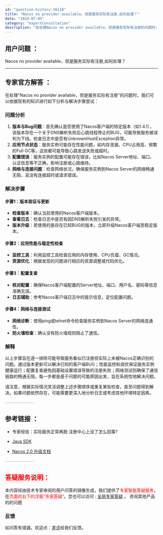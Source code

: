 ```yaml
---
id: "question-history-16110"
title: "Nacos no provider available，但是服务实际有注册,如何处理？"
date: "2024-07-05"
category: "expertConsultation"
description: "在处理Nacos no provider available，但是服务实际有注册的问题时，我们可以依据现有的知识进行如下分析与解决步骤尝试：### 问题分析1. **版本与Bug问题**：首先确认是否使用了Nacos客户端的特定版本（如1.4.1），该版本存在一个关于DNS解析失败后心跳线程停止的B"
---
```


## 用户问题 ： 
 Nacos no provider available，但是服务实际有注册,如何处理？  

---------------
## 专家官方解答 ：

在处理"Nacos no provider available，但是服务实际有注册"的问题时，我们可以依据现有的知识进行如下分析与解决步骤尝试：

### 问题分析
1. **版本与Bug问题**：首先确认是否使用了Nacos客户端的特定版本（如1.4.1），该版本存在一个关于DNS解析失败后心跳线程停止的BUG，可能导致服务被误判为下线。检查日志中是否有UnknownHostException异常。
2. **应用节点状态**：服务实例可能存在性能问题，如内存泄漏、CPU占用高、频繁的Full GC等，这些都可能导致心跳发送失败或超时。
3. **配置错误**：服务实例的配置可能存在错误，比如Nacos Server地址、端口、认证信息等不正确，影响注册或心跳维持。
4. **网络与连接问题**：检查网络状况，确保服务实例到Nacos Server的网络畅通无阻，且没有连接超时或请求错误。

### 解决步骤
#### 步骤1：版本验证与更新
- **检查版本**：确认当前使用的Nacos客户端版本。
- **查看日志**：检查日志中是否有因DNS解析失败引发的异常。
- **版本升级**：若使用的是存在已知BUG的版本，立即升级Nacos客户端至稳定版本。

#### 步骤2：应用性能与稳定性检查
- **监控工具**：利用监控工具检查应用的内存使用、CPU负载、GC情况。
- **资源优化**：根据发现的问题进行相应的资源调整或代码优化。

#### 步骤3：配置复查
- **核对配置**：确保Nacos客户端配置的Server地址、端口、用户名、密码等信息准确无误。
- **日志辅助**：参考Nacos客户端日志中的提示信息，定位配置问题。

#### 步骤4：网络与连接测试
- **网络诊断**：使用ping或telnet命令检查服务实例到Nacos Server的网络连通性。
- **防火墙检查**：确认没有防火墙规则阻止了通信。

### 解释
以上步骤旨在逐一排除可能导致服务看似已注册但实际上未被Nacos正确识别的问题。通过版本更新可以解决已知的客户端BUG；性能监控和调优保证服务实例健康运行；配置复查避免因基础设置错误导致的注册失败；网络测试则确保了通信链路的畅通无阻。每一步都是基于问题的可能原因出发，旨在系统性地解决问题。

请注意，根据实际情况灵活调整上述步骤顺序或重复某些检查，直至问题得到解决。如果问题依然存在，可能需要更深入地分析日志或考虑其他环境特定因素。


<font color="#949494">---------------</font> 


## 参考链接 ：

* 专家经验：实际服务正常再跑 注册中心上没了怎么回事? 
 
 * [Java SDK](https://nacos.io/docs/latest/guide/user/sdk)
 
 * [Nacos 2.0 升级文档](https://nacos.io/docs/latest/upgrading/200-upgrading)


 <font color="#949494">---------------</font> 
 


## <font color="#FF0000">答疑服务说明：</font> 

本内容经由技术专家审阅的用户问答的镜像生成，我们提供了<font color="#FF0000">专家智能答疑服务</font>，在<font color="#FF0000">页面的右下的浮窗”专家答疑“</font>。您也可以访问 : [全局专家答疑](https://answer.opensource.alibaba.com/docs/intro) 。 咨询其他产品的的问题

### 反馈
如问答有错漏，欢迎点：[差评](https://ai.nacos.io/user/feedbackByEnhancerGradePOJOID?enhancerGradePOJOId=16130)给我们反馈。
